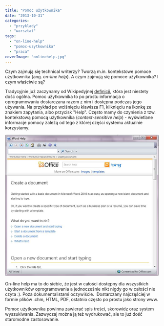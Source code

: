```yaml
---
title: "Pomoc użytkownika"
date: "2013-10-31"
categories:
  - "przyklady"
  - "warsztat"
tags:
  - "on-line-help"
  - "pomoc-uzytkownika"
  - "praca"
coverImage: "onlinehelp.jpg"
---
```


Czym zajmują się technical writerzy? Tworzą m.in. kontekstowe pomoce użytkownika (ang. _on-line help_). A czym zajmują się pomoce użytkownika? I czym właściwie są?

Tradycyjnie już zaczynamy od Wikipedyjnej [definicji](http://en.wikipedia.org/wiki/Online_help), która jest niestety dość ogólna. Pomoc użytkownika to po prostu informacja o oprogramowaniu dostarczana razem z nim i dostępna podczas jego używania. Na przykład po wciśnięciu klawisza F1, kliknięciu na ikonkę ze znakiem zapytania, albo przycisk "Help". Często mamy do czynienia z tzw. kontekstową pomocą użytkownika (_context-sensitive help_) - wyświetlane informacje pomocy zależą od tego z której części systemu aktualnie korzystamy.

[![Wordhelp](images/Wordhelp.jpg)](http://techwriter.pl/wp-content/uploads/2013/10/Wordhelp.jpg)

On-line help ma to do siebie, że jest w całości dostępny dla wszystkich użytkowników oprogramowania a jednocześnie nikt nigdy go w całości nie czyta :). Poza dokumentalistami oczywiście.  Dostarczany najczęściej w formie plików .chm, HTML, PDF, ostatnio często po prostu jako strony www.

Pomoc użytkownika powinna zawierać spis treści, skorowidz oraz system wyszukiwania. Zazwyczaj można ją też wydrukować, ale to już dość staromodne zastosowanie.
